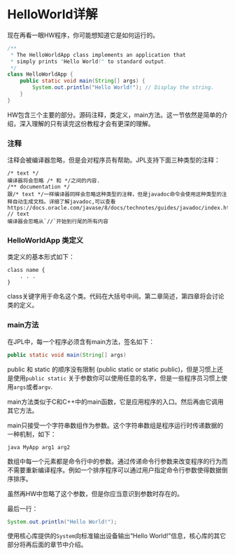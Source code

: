 # HelloWorld详解

现在再看一眼HW程序，你可能想知道它是如何运行的。

```java
/**
 * The HelloWorldApp class implements an application that
 * simply prints "Hello World!" to standard output.
 */
class HelloWorldApp {
    public static void main(String[] args) {
        System.out.println("Hello World!"); // Display the string.
    }
}
```

HW包含三个主要的部分。源码注释，类定义，main方法。这一节依然是简单的介绍，深入理解的只有读完这份教程才会有更深的理解。

### 注释

注释会被编译器忽略，但是会对程序员有帮助。JPL支持下面三种类型的注释：

```
/* text */
编译器将会忽略 /* 和 */之间的内容.
/** documentation */
跟/* text */一样编译器同样会忽略这种类型的注释，但是javadoc命令会使用这种类型的注释自动生成文档。详细了解javadoc,可以查看https://docs.oracle.com/javase/8/docs/technotes/guides/javadoc/index.html
// text
编译器会忽略从`//`开始到行尾的所有内容
```

### HelloWorldApp 类定义

类定义的基本形式如下：
```
class name {
    . . .
}
```

class关键字用于命名这个类。代码在大括号中间。第二章简述，第四章将会讨论类的定义。

### main方法

在JPL中，每一个程序必须含有main方法，签名如下：

```java
public static void main(String[] args)
```

public 和 static 的顺序没有限制 (public static or static public)，但是习惯上还是使用`public static`
关于参数你可以使用任意的名字，但是一些程序员习惯上使用`args`或者`argv`.

main方法类似于C和C++中的main函数，它是应用程序的入口。然后再由它调用其它方法。

main只接受一个字符串数组作为参数。这个字符串数组是程序运行时传递数据的一种机制，如下：

```shell
java MyApp arg1 arg2
```

数组中每一个元素都是命令行中的参数。通过传递命令行参数来改变程序的行为而不需要重新编译程序。例如一个排序程序可以通过用户指定命令行参数使得数据倒序排序。

虽然再HW中忽略了这个参数，但是你应当意识到参数时存在的。

最后一行：

```java
System.out.println("Hello World!");
```

使用核心库提供的`System`向标准输出设备输出“Hello World!”信息，核心库的其它部分将再后面的章节中介绍。



















